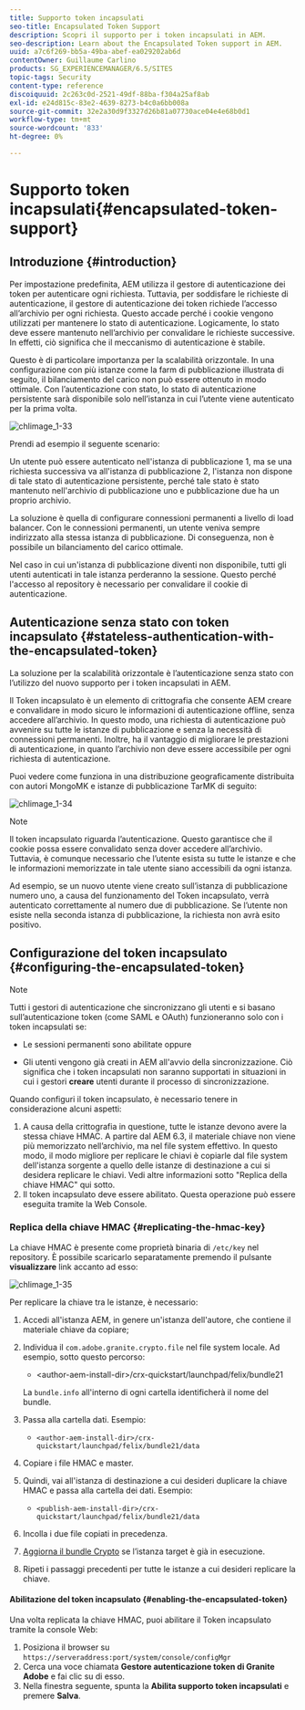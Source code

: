 ```yaml
---
title: Supporto token incapsulati
seo-title: Encapsulated Token Support
description: Scopri il supporto per i token incapsulati in AEM.
seo-description: Learn about the Encapsulated Token support in AEM.
uuid: a7c6f269-bb5a-49ba-abef-ea029202ab6d
contentOwner: Guillaume Carlino
products: SG_EXPERIENCEMANAGER/6.5/SITES
topic-tags: Security
content-type: reference
discoiquuid: 2c263c0d-2521-49df-88ba-f304a25af8ab
exl-id: e24d815c-83e2-4639-8273-b4c0a6bb008a
source-git-commit: 32e2a30d9f3327d26b81a07730ace04e4e68b0d1
workflow-type: tm+mt
source-wordcount: '833'
ht-degree: 0%

---
```


# Supporto token incapsulati{#encapsulated-token-support}

## Introduzione {#introduction}

Per impostazione predefinita, AEM utilizza il gestore di autenticazione dei token per autenticare ogni richiesta. Tuttavia, per soddisfare le richieste di autenticazione, il gestore di autenticazione dei token richiede l’accesso all’archivio per ogni richiesta. Questo accade perché i cookie vengono utilizzati per mantenere lo stato di autenticazione. Logicamente, lo stato deve essere mantenuto nell’archivio per convalidare le richieste successive. In effetti, ciò significa che il meccanismo di autenticazione è stabile.

Questo è di particolare importanza per la scalabilità orizzontale. In una configurazione con più istanze come la farm di pubblicazione illustrata di seguito, il bilanciamento del carico non può essere ottenuto in modo ottimale. Con l’autenticazione con stato, lo stato di autenticazione persistente sarà disponibile solo nell’istanza in cui l’utente viene autenticato per la prima volta.

![chlimage_1-33](assets/chlimage_1-33a.png)

Prendi ad esempio il seguente scenario:

Un utente può essere autenticato nell&#39;istanza di pubblicazione 1, ma se una richiesta successiva va all&#39;istanza di pubblicazione 2, l&#39;istanza non dispone di tale stato di autenticazione persistente, perché tale stato è stato mantenuto nell&#39;archivio di pubblicazione uno e pubblicazione due ha un proprio archivio.

La soluzione è quella di configurare connessioni permanenti a livello di load balancer. Con le connessioni permanenti, un utente veniva sempre indirizzato alla stessa istanza di pubblicazione. Di conseguenza, non è possibile un bilanciamento del carico ottimale.

Nel caso in cui un&#39;istanza di pubblicazione diventi non disponibile, tutti gli utenti autenticati in tale istanza perderanno la sessione. Questo perché l&#39;accesso al repository è necessario per convalidare il cookie di autenticazione.

## Autenticazione senza stato con token incapsulato {#stateless-authentication-with-the-encapsulated-token}

La soluzione per la scalabilità orizzontale è l’autenticazione senza stato con l’utilizzo del nuovo supporto per i token incapsulati in AEM.

Il Token incapsulato è un elemento di crittografia che consente AEM creare e convalidare in modo sicuro le informazioni di autenticazione offline, senza accedere all’archivio. In questo modo, una richiesta di autenticazione può avvenire su tutte le istanze di pubblicazione e senza la necessità di connessioni permanenti. Inoltre, ha il vantaggio di migliorare le prestazioni di autenticazione, in quanto l’archivio non deve essere accessibile per ogni richiesta di autenticazione.

Puoi vedere come funziona in una distribuzione geograficamente distribuita con autori MongoMK e istanze di pubblicazione TarMK di seguito:

![chlimage_1-34](assets/chlimage_1-34a.png)

>[!NOTE]
>
>Il token incapsulato riguarda l’autenticazione. Questo garantisce che il cookie possa essere convalidato senza dover accedere all’archivio. Tuttavia, è comunque necessario che l’utente esista su tutte le istanze e che le informazioni memorizzate in tale utente siano accessibili da ogni istanza.
>
>Ad esempio, se un nuovo utente viene creato sull’istanza di pubblicazione numero uno, a causa del funzionamento del Token incapsulato, verrà autenticato correttamente al numero due di pubblicazione. Se l’utente non esiste nella seconda istanza di pubblicazione, la richiesta non avrà esito positivo.

## Configurazione del token incapsulato {#configuring-the-encapsulated-token}

>[!NOTE]
>Tutti i gestori di autenticazione che sincronizzano gli utenti e si basano sull’autenticazione token (come SAML e OAuth) funzioneranno solo con i token incapsulati se:
>
>* Le sessioni permanenti sono abilitate oppure
>
>* Gli utenti vengono già creati in AEM all&#39;avvio della sincronizzazione. Ciò significa che i token incapsulati non saranno supportati in situazioni in cui i gestori **creare** utenti durante il processo di sincronizzazione.


Quando configuri il token incapsulato, è necessario tenere in considerazione alcuni aspetti:

1. A causa della crittografia in questione, tutte le istanze devono avere la stessa chiave HMAC. A partire dal AEM 6.3, il materiale chiave non viene più memorizzato nell’archivio, ma nel file system effettivo. In questo modo, il modo migliore per replicare le chiavi è copiarle dal file system dell&#39;istanza sorgente a quello delle istanze di destinazione a cui si desidera replicare le chiavi. Vedi altre informazioni sotto &quot;Replica della chiave HMAC&quot; qui sotto.
1. Il token incapsulato deve essere abilitato. Questa operazione può essere eseguita tramite la Web Console.

### Replica della chiave HMAC {#replicating-the-hmac-key}

La chiave HMAC è presente come proprietà binaria di `/etc/key` nel repository. È possibile scaricarlo separatamente premendo il pulsante **visualizzare** link accanto ad esso:

![chlimage_1-35](assets/chlimage_1-35a.png)

Per replicare la chiave tra le istanze, è necessario:

1. Accedi all&#39;istanza AEM, in genere un&#39;istanza dell&#39;autore, che contiene il materiale chiave da copiare;
1. Individua il `com.adobe.granite.crypto.file` nel file system locale. Ad esempio, sotto questo percorso:

   * &lt;author-aem-install-dir>/crx-quickstart/launchpad/felix/bundle21

   La `bundle.info` all&#39;interno di ogni cartella identificherà il nome del bundle.

1. Passa alla cartella dati. Esempio:

   * `<author-aem-install-dir>/crx-quickstart/launchpad/felix/bundle21/data`

1. Copiare i file HMAC e master.
1. Quindi, vai all&#39;istanza di destinazione a cui desideri duplicare la chiave HMAC e passa alla cartella dei dati. Esempio:

   * `<publish-aem-install-dir>/crx-quickstart/launchpad/felix/bundle21/data`

1. Incolla i due file copiati in precedenza.
1. [Aggiorna il bundle Crypto](/help/communities/deploy-communities.md#refresh-the-granite-crypto-bundle) se l’istanza target è già in esecuzione.

1. Ripeti i passaggi precedenti per tutte le istanze a cui desideri replicare la chiave.

#### Abilitazione del token incapsulato {#enabling-the-encapsulated-token}

Una volta replicata la chiave HMAC, puoi abilitare il Token incapsulato tramite la console Web:

1. Posiziona il browser su `https://serveraddress:port/system/console/configMgr`
1. Cerca una voce chiamata **Gestore autenticazione token di Granite Adobe** e fai clic su di esso.
1. Nella finestra seguente, spunta la **Abilita supporto token incapsulati** e premere **Salva**.
